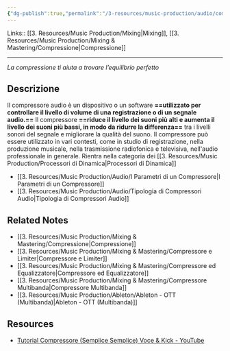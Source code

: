 ```yaml
---
{"dg-publish":true,"permalink":"/3-resources/music-production/audio/compressore/"}
---
```


Links:: [[3. Resources/Music Production/Mixing\|Mixing]], [[3. Resources/Music Production/Mixing & Mastering/Compressione\|Compressione]]

---
_La compressione ti aiuta a trovare l’equilibrio perfetto_

## Descrizione

Il compressore audio è un dispositivo o un software **==utilizzato per controllare il livello di volume di una registrazione o di un segnale audio.==** Il compressore **==riduce il livello dei suoni più alti e aumenta il livello dei suoni più bassi, in modo da ridurre la differenza==** tra i livelli sonori del segnale e migliorare la qualità del suono. Il compressore può essere utilizzato in vari contesti, come in studio di registrazione, nella produzione musicale, nella trasmissione radiofonica e televisiva, nell'audio professionale in generale.
Rientra nella categoria dei [[3. Resources/Music Production/Processori di Dinamica\|Processori di Dinamica]]

- [[3. Resources/Music Production/Audio/I Parametri di un Compressore\|I Parametri di un Compressore]]
- [[3. Resources/Music Production/Audio/Tipologia di Compressori Audio\|Tipologia di Compressori Audio]]


## Related Notes

- [[3. Resources/Music Production/Mixing & Mastering/Compressione\|Compressione]]
- [[3. Resources/Music Production/Mixing & Mastering/Compressore e Limiter\|Compressore e Limiter]]
- [[3. Resources/Music Production/Mixing & Mastering/Compressore ed Equalizzatore\|Compressore ed Equalizzatore]]
- [[3. Resources/Music Production/Mixing & Mastering/Compressore Multibanda\|Compressore Multibanda]]
- [[3. Resources/Music Production/Ableton/Ableton - OTT (Multibanda)\|Ableton - OTT (Multibanda)]]

## Resources

- [Tutorial Compressore (Semplice Semplice) Voce & Kick - YouTube](https://youtu.be/dDgVa3vZGMY)

